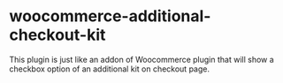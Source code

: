 # woocommerce-additional-checkout-kit
This plugin is just like an addon of Woocommerce plugin that will show a checkbox option of an additional kit on checkout page.

